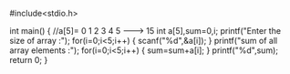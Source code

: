#include<stdio.h>

int main()
{
    //a[5]= 0 1 2 3 4 5 ---> 15
    int a[5],sum=0,i;
    printf("Enter the size of array :");
    for(i=0;i<5;i++)
    {
        scanf("%d",&a[i]);
    }
    printf("sum of all array elements :");
    for(i=0;i<5;i++)
    {
        sum=sum+a[i];
    }
    printf("%d",sum);
    return 0;
}


